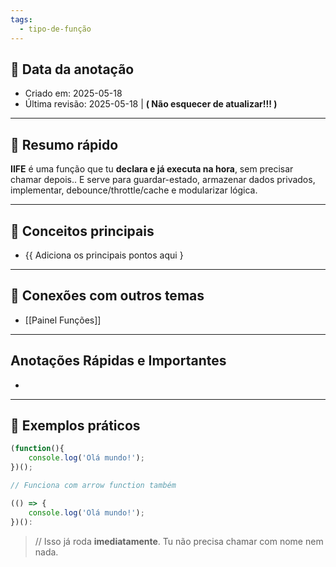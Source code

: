 ```yaml
---
tags:
  - tipo-de-função
---
```


## 📅 Data da anotação
- Criado em: 2025-05-18
- Última revisão: 2025-05-18 | **( Não esquecer de atualizar!!! )**

---

## 🧠 Resumo rápido
**IIFE** é uma função que tu **declara e já executa na hora**, sem precisar chamar depois.. E serve para guardar-estado, armazenar dados privados, implementar, debounce/throttle/cache e modularizar lógica.

---

## 📌 Conceitos principais
- {{ Adiciona os principais pontos aqui } 

---

## 🧩 Conexões com outros temas
- [[Painel Funções]]

---

## Anotações Rápidas e Importantes
- 

---

## 📖 Exemplos práticos
```js
(function(){
	console.log('Olá mundo!');
})();

// Funciona com arrow function também

(() => {
	console.log('Olá mundo!');
})():
```
> // Isso já roda **imediatamente**. Tu não precisa chamar com nome nem nada.